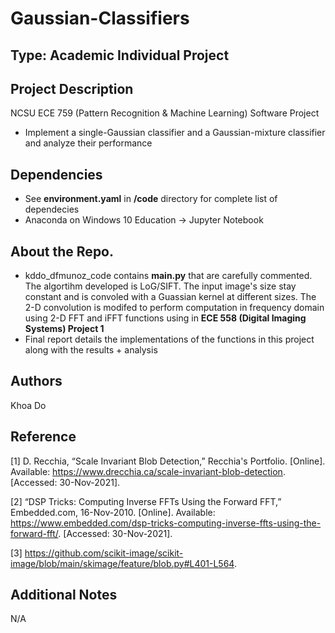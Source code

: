 # Gaussian-Classifiers

## Type: Academic Individual Project

## Project Description
NCSU ECE 759 (Pattern Recognition & Machine Learning) Software Project
  - Implement a single-Gaussian classifier and a Gaussian-mixture classifier and analyze their performance

## Dependencies
  - See **environment.yaml** in **/code** directory for complete list of dependecies  
  - Anaconda on Windows 10 Education -> Jupyter Notebook
  
## About the Repo.
  - kddo_dfmunoz_code contains **main.py** that are carefully commented.  The algortihm developed is LoG/SIFT.  The input image's size stay constant and is convoled with a Guassian kernel at different sizes. The 2-D convolution is modifed to perform computation in frequency domain using 2-D FFT and iFFT functions using in **ECE 558 (Digital Imaging Systems) Project 1**
  - Final report details the implementations of the functions in this project along with the results + analysis

## Authors
Khoa Do

## Reference
[1]  D. Recchia, “Scale Invariant Blob Detection,” Recchia's Portfolio. [Online]. Available: https://www.drecchia.ca/scale-invariant-blob-detection. [Accessed: 30-Nov-2021].

[2] “DSP Tricks: Computing Inverse FFTs Using the Forward FFT,” Embedded.com, 16-Nov-2010. [Online]. Available: https://www.embedded.com/dsp-tricks-computing-inverse-ffts-using-the-forward-fft/. [Accessed: 30-Nov-2021].

[3] https://github.com/scikit-image/scikit-image/blob/main/skimage/feature/blob.py#L401-L564.

## Additional Notes
N/A
